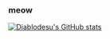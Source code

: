 ### meow

[![Diablodesu's GitHub stats](https://github-readme-stats.vercel.app/api?username=Diablodesu&show_icons=true&theme=omni)](https://youtube.com/Diablodesu)
